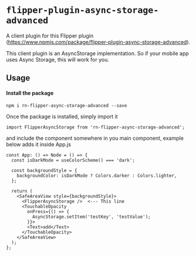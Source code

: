 # `flipper-plugin-async-storage-advanced`

A client plugin for this Flipper plugin (https://www.npmjs.com/package/flipper-plugin-async-storage-advanced).

This client plugin is an AsyncStorage implementation. So if your mobile app uses Async Storage, this will work for you.

## Usage

#### Install the package

`npm i rn-flipper-async-storage-advanced --save`

Once the package is installed, simply import it

`import FlipperAsyncStorage from 'rn-flipper-async-storage-advanced';`

and include the component somewhere in you main component, example below adds it inside App.js

```
const App: () => Node = () => {
  const isDarkMode = useColorScheme() === 'dark';

  const backgroundStyle = {
    backgroundColor: isDarkMode ? Colors.darker : Colors.lighter,
  };

  return (
    <SafeAreaView style={backgroundStyle}>
      <FlipperAsyncStorage />  <--- This line
      <TouchableOpacity
        onPress={() => {
          AsyncStorage.setItem('testKey', 'testValue');
        }}>
        <Text>add</Text>
      </TouchableOpacity>
    </SafeAreaView>
  );
};
```
